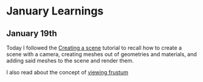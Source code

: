 # January Learnings

## January 19th

Today I followed the [Creating a scene](https://threejs.org/docs/#manual/en/introduction/Creating-a-scene) tutorial to recall how to create a scene with a camera, creating meshes out of geometries and materials, and adding said meshes to the scene and render them.

I also read about the concept of [viewing frustum](https://en.wikipedia.org/wiki/Viewing_frustum)